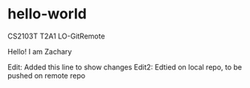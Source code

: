 # hello-world
CS2103T T2A1 LO-GitRemote

Hello! I am Zachary

Edit: Added this line to show changes
Edit2: Edtied on local repo, to be pushed on remote repo
